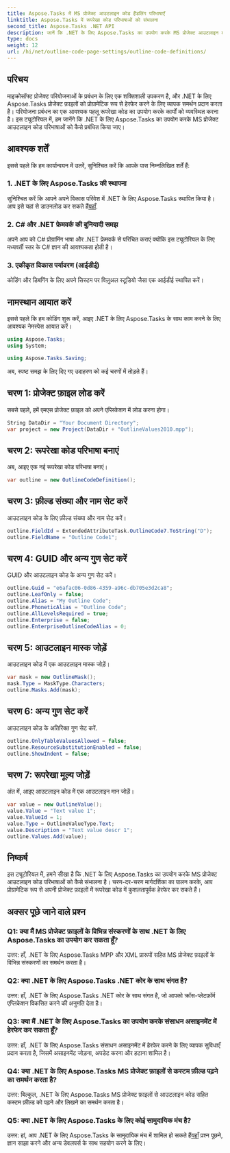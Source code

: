 ```yaml
---
title: Aspose.Tasks में MS प्रोजेक्ट आउटलाइन कोड हैंडलिंग परिभाषाएँ
linktitle: Aspose.Tasks में रूपरेखा कोड परिभाषाओं को संभालना
second_title: Aspose.Tasks .NET API
description: जानें कि .NET के लिए Aspose.Tasks का उपयोग करके MS प्रोजेक्ट आउटलाइन कोड परिभाषाओं को कैसे संभालना है, जो आपके प्रोजेक्ट प्रबंधन अनुप्रयोगों को सशक्त बनाता है।
type: docs
weight: 12
url: /hi/net/outline-code-page-settings/outline-code-definitions/
---
```

## परिचय
माइक्रोसॉफ्ट प्रोजेक्ट परियोजनाओं के प्रबंधन के लिए एक शक्तिशाली उपकरण है, और .NET के लिए Aspose.Tasks प्रोजेक्ट फ़ाइलों को प्रोग्रामेटिक रूप से हेरफेर करने के लिए व्यापक समर्थन प्रदान करता है। परियोजना प्रबंधन का एक आवश्यक पहलू रूपरेखा कोड का उपयोग करके कार्यों को व्यवस्थित करना है। इस ट्यूटोरियल में, हम जानेंगे कि .NET के लिए Aspose.Tasks का उपयोग करके MS प्रोजेक्ट आउटलाइन कोड परिभाषाओं को कैसे प्रबंधित किया जाए।
## आवश्यक शर्तें
इससे पहले कि हम कार्यान्वयन में उतरें, सुनिश्चित करें कि आपके पास निम्नलिखित शर्तें हैं:
### 1. .NET के लिए Aspose.Tasks की स्थापना
 सुनिश्चित करें कि आपने अपने विकास परिवेश में .NET के लिए Aspose.Tasks स्थापित किया है। आप इसे यहां से डाउनलोड कर सकते हैं[यहाँ](https://releases.aspose.com/tasks/net/).
### 2. C# और .NET फ्रेमवर्क की बुनियादी समझ
अपने आप को C# प्रोग्रामिंग भाषा और .NET फ्रेमवर्क से परिचित कराएं क्योंकि इस ट्यूटोरियल के लिए मध्यवर्ती स्तर के C# ज्ञान की आवश्यकता होती है।
### 3. एकीकृत विकास पर्यावरण (आईडीई)
कोडिंग और डिबगिंग के लिए अपने सिस्टम पर विज़ुअल स्टूडियो जैसा एक आईडीई स्थापित करें।
## नामस्थान आयात करें
इससे पहले कि हम कोडिंग शुरू करें, आइए .NET के लिए Aspose.Tasks के साथ काम करने के लिए आवश्यक नेमस्पेस आयात करें।
```csharp
using Aspose.Tasks;
using System;

using Aspose.Tasks.Saving;
```
अब, स्पष्ट समझ के लिए दिए गए उदाहरण को कई चरणों में तोड़ते हैं।
## चरण 1: प्रोजेक्ट फ़ाइल लोड करें
सबसे पहले, हमें एमएस प्रोजेक्ट फ़ाइल को अपने एप्लिकेशन में लोड करना होगा।
```csharp
String DataDir = "Your Document Directory";
var project = new Project(DataDir + "OutlineValues2010.mpp");
```
## चरण 2: रूपरेखा कोड परिभाषा बनाएं
अब, आइए एक नई रूपरेखा कोड परिभाषा बनाएं।
```csharp
var outline = new OutlineCodeDefinition();
```
## चरण 3: फ़ील्ड संख्या और नाम सेट करें
आउटलाइन कोड के लिए फ़ील्ड संख्या और नाम सेट करें।
```csharp
outline.FieldId = ExtendedAttributeTask.OutlineCode7.ToString("D");
outline.FieldName = "Outline Code1";
```
## चरण 4: GUID और अन्य गुण सेट करें
GUID और आउटलाइन कोड के अन्य गुण सेट करें।
```csharp
outline.Guid = "e6afac06-0d86-4359-a96c-db705e3d2ca8";
outline.LeafOnly = false;
outline.Alias = "My Outline Code";
outline.PhoneticAlias = "Outline Code";
outline.AllLevelsRequired = true;
outline.Enterprise = false;
outline.EnterpriseOutlineCodeAlias = 0;
```
## चरण 5: आउटलाइन मास्क जोड़ें
आउटलाइन कोड में एक आउटलाइन मास्क जोड़ें।
```csharp
var mask = new OutlineMask();
mask.Type = MaskType.Characters;
outline.Masks.Add(mask);
```
## चरण 6: अन्य गुण सेट करें
आउटलाइन कोड के अतिरिक्त गुण सेट करें.
```csharp
outline.OnlyTableValuesAllowed = false;
outline.ResourceSubstitutionEnabled = false;
outline.ShowIndent = false;
```
## चरण 7: रूपरेखा मूल्य जोड़ें
अंत में, आइए आउटलाइन कोड में एक आउटलाइन मान जोड़ें।
```csharp
var value = new OutlineValue();
value.Value = "Text value 1";
value.ValueId = 1;
value.Type = OutlineValueType.Text;
value.Description = "Text value descr 1";
outline.Values.Add(value);
```
## निष्कर्ष
इस ट्यूटोरियल में, हमने सीखा है कि .NET के लिए Aspose.Tasks का उपयोग करके MS प्रोजेक्ट आउटलाइन कोड परिभाषाओं को कैसे संभालना है। चरण-दर-चरण मार्गदर्शिका का पालन करके, आप प्रोग्रामेटिक रूप से अपनी प्रोजेक्ट फ़ाइलों में रूपरेखा कोड में कुशलतापूर्वक हेरफेर कर सकते हैं।
## अक्सर पूछे जाने वाले प्रश्न
### Q1: क्या मैं MS प्रोजेक्ट फ़ाइलों के विभिन्न संस्करणों के साथ .NET के लिए Aspose.Tasks का उपयोग कर सकता हूँ?
उत्तर: हाँ, .NET के लिए Aspose.Tasks MPP और XML प्रारूपों सहित MS प्रोजेक्ट फ़ाइलों के विभिन्न संस्करणों का समर्थन करता है।
### Q2: क्या .NET के लिए Aspose.Tasks .NET कोर के साथ संगत है?
उत्तर: हाँ, .NET के लिए Aspose.Tasks .NET कोर के साथ संगत है, जो आपको क्रॉस-प्लेटफ़ॉर्म एप्लिकेशन विकसित करने की अनुमति देता है।
### Q3: क्या मैं .NET के लिए Aspose.Tasks का उपयोग करके संसाधन असाइनमेंट में हेरफेर कर सकता हूँ?
उत्तर: हाँ, .NET के लिए Aspose.Tasks संसाधन असाइनमेंट में हेरफेर करने के लिए व्यापक सुविधाएँ प्रदान करता है, जिसमें असाइनमेंट जोड़ना, अपडेट करना और हटाना शामिल है।
### Q4: क्या .NET के लिए Aspose.Tasks MS प्रोजेक्ट फ़ाइलों से कस्टम फ़ील्ड पढ़ने का समर्थन करता है?
उत्तर: बिल्कुल, .NET के लिए Aspose.Tasks MS प्रोजेक्ट फ़ाइलों से आउटलाइन कोड सहित कस्टम फ़ील्ड को पढ़ने और लिखने का समर्थन करता है।
### Q5: क्या .NET के लिए Aspose.Tasks के लिए कोई सामुदायिक मंच है?
 उत्तर: हां, आप .NET के लिए Aspose.Tasks के सामुदायिक मंच में शामिल हो सकते हैं[यहाँ](https://forum.aspose.com/c/tasks/15) प्रश्न पूछने, ज्ञान साझा करने और अन्य डेवलपर्स के साथ सहयोग करने के लिए।